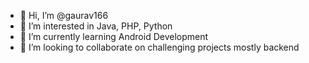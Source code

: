- 👋 Hi, I’m @gaurav166
- 👀 I’m interested in Java, PHP, Python 
- 🌱 I’m currently learning Android Development
- 💞️ I’m looking to collaborate on challenging projects mostly backend

<!---
gaurav166/gaurav166 is a ✨ special ✨ repository because its `README.md` (this file) appears on your GitHub profile.
You can click the Preview link to take a look at your changes.
--->
